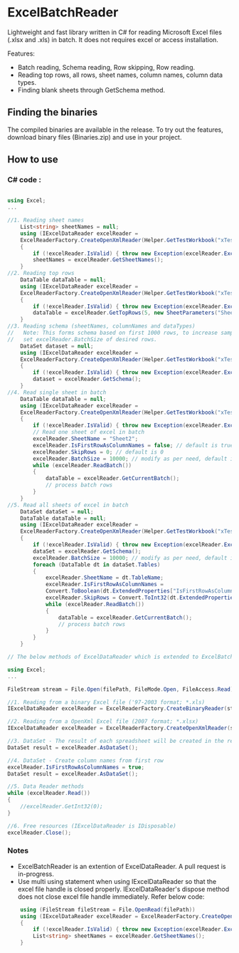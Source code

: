 ExcelBatchReader
================

Lightweight and fast library written in C# for reading Microsoft Excel files (.xlsx and .xls) in batch.
It does not requires excel or access installation.

Features:
* Batch reading, Schema reading, Row skipping, Row reading.
* Reading top rows, all rows, sheet names, column names, column data types.
* Finding blank sheets through GetSchema method.

## Finding the binaries
The compiled binaries are available in the release. To try out the features, download binary files (Binaries.zip)
and use in your project.

## How to use
### C# code :
```c#

using Excel;
...

//1. Reading sheet names
	List<string> sheetNames = null;
	using (IExcelDataReader excelReader =
	ExcelReaderFactory.CreateOpenXmlReader(Helper.GetTestWorkbook("xTestMultiSheet")))
	{
		if (!excelReader.IsValid) { throw new Exception(excelReader.ExceptionMessage); }
		sheetNames = excelReader.GetSheetNames();
	}
//2. Reading top rows
	DataTable dataTable = null;
    using (IExcelDataReader excelReader =
	ExcelReaderFactory.CreateOpenXmlReader(Helper.GetTestWorkbook("xTestMultiSheet")))
    {
        if (!excelReader.IsValid) { throw new Exception(excelReader.ExceptionMessage); }
        dataTable = excelReader.GetTopRows(5, new SheetParameters("Sheet2", false));
    }
//3. Reading schema (sheetNames, columnNames and dataTypes)
//	 Note: This forms schema based on first 1000 rows, to increase sample size for inferring schema
//   set excelReader.BatchSize of desired rows. 
	DataSet dataset = null;
	using (IExcelDataReader excelReader =
	ExcelReaderFactory.CreateOpenXmlReader(Helper.GetTestWorkbook("xTestMultiSheet")))
	{
		if (!excelReader.IsValid) { throw new Exception(excelReader.ExceptionMessage); }
		dataset = excelReader.GetSchema();
	}
//4. Read single sheet in batch
	DataTable dataTable = null;
	using (IExcelDataReader excelReader =
	ExcelReaderFactory.CreateOpenXmlReader(Helper.GetTestWorkbook("xTestMultiSheet")))
	{
		if (!excelReader.IsValid) { throw new Exception(excelReader.ExceptionMessage); }
		// Read one sheet of excel in batch
		excelReader.SheetName = "Sheet2";
		excelReader.IsFirstRowAsColumnNames = false; // default is true
		excelReader.SkipRows = 0; // default is 0
		excelReader.BatchSize = 10000; // modify as per need, default is 1000
		while (excelReader.ReadBatch())
		{
			dataTable = excelReader.GetCurrentBatch();
			// process batch rows
		}
	}
//5. Read all sheets of excel in batch
	DataSet dataSet = null;
	DataTable dataTable = null;
	using (IExcelDataReader excelReader =
	ExcelReaderFactory.CreateOpenXmlReader(Helper.GetTestWorkbook("xTestMultiSheet")))
	{
		if (!excelReader.IsValid) { throw new Exception(excelReader.ExceptionMessage); }
		dataSet = excelReader.GetSchema();
		excelReader.BatchSize = 10000; // modify as per need, default is 1000
		foreach (DataTable dt in dataSet.Tables)
		{
			excelReader.SheetName = dt.TableName;
			excelReader.IsFirstRowAsColumnNames =
			Convert.ToBoolean(dt.ExtendedProperties["IsFirstRowAsColumnNames"]);
			excelReader.SkipRows = Convert.ToInt32(dt.ExtendedProperties["SkipRows"]);
			while (excelReader.ReadBatch())
			{
				dataTable = excelReader.GetCurrentBatch();
				// process batch rows
			}
		}
	}

// The below methods of ExcelDataReader which is extended to ExcelBatchReader will work as expected.

using Excel;
...

FileStream stream = File.Open(filePath, FileMode.Open, FileAccess.Read);

//1. Reading from a binary Excel file ('97-2003 format; *.xls)
IExcelDataReader excelReader = ExcelReaderFactory.CreateBinaryReader(stream);

//2. Reading from a OpenXml Excel file (2007 format; *.xlsx)
IExcelDataReader excelReader = ExcelReaderFactory.CreateOpenXmlReader(stream);

//3. DataSet - The result of each spreadsheet will be created in the result.Tables
DataSet result = excelReader.AsDataSet();

//4. DataSet - Create column names from first row
excelReader.IsFirstRowAsColumnNames = true;
DataSet result = excelReader.AsDataSet();

//5. Data Reader methods
while (excelReader.Read())
{
	//excelReader.GetInt32(0);
}

//6. Free resources (IExcelDataReader is IDisposable)
excelReader.Close();

```

### Notes
* ExcelBatchReader is an extention of ExcelDataReader. A pull request is in-progress.
* Use multi using statement when using IExcelDataReader so that the excel file handle is closed properly.
  IExcelDataReader's dispose method does not close excel file handle immediately. Refer below code:
```c#
	using (FileStream fileStream = File.OpenRead(filePath))
	using (IExcelDataReader excelReader = ExcelReaderFactory.CreateOpenXmlReader(fileStream))
	{
		if (!excelReader.IsValid) { throw new Exception(excelReader.ExceptionMessage); }
		List<string> sheetNames = excelReader.GetSheetNames();
	}
```

